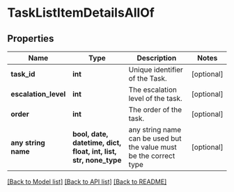 # TaskListItemDetailsAllOf


## Properties
Name | Type | Description | Notes
------------ | ------------- | ------------- | -------------
**task_id** | **int** | Unique identifier of the Task. | [optional] 
**escalation_level** | **int** | The escalation level of the task. | [optional] 
**order** | **int** | The order of the task. | [optional] 
**any string name** | **bool, date, datetime, dict, float, int, list, str, none_type** | any string name can be used but the value must be the correct type | [optional]

[[Back to Model list]](../README.md#documentation-for-models) [[Back to API list]](../README.md#documentation-for-api-endpoints) [[Back to README]](../README.md)


